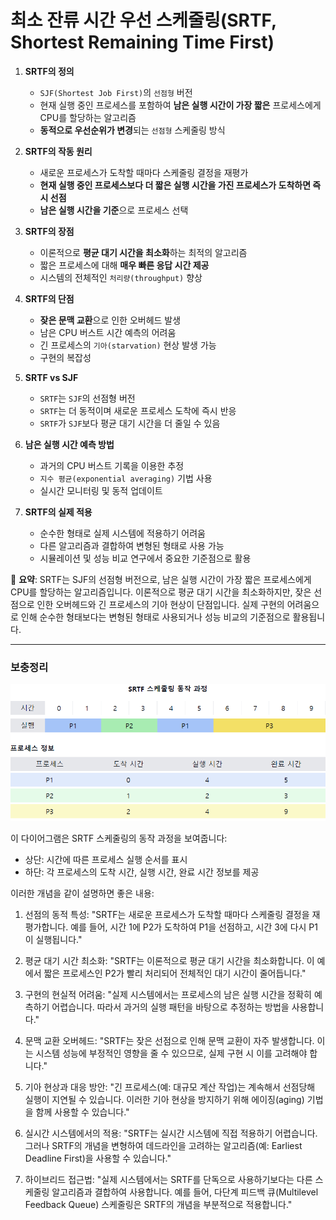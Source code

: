 # 최소 잔류 시간 우선 스케줄링(SRTF, Shortest Remaining Time First)


1. **SRTF의 정의**
    - `SJF(Shortest Job First)`의 `선점형` 버전
    - 현재 실행 중인 프로세스를 포함하여 **남은 실행 시간이 가장 짧은** 프로세스에게 CPU를 할당하는 알고리즘
    - **동적으로 우선순위가 변경**되는 `선점형` 스케줄링 방식


2. **SRTF의 작동 원리**
    - 새로운 프로세스가 도착할 때마다 스케줄링 결정을 재평가
    - **현재 실행 중인 프로세스보다 더 짧은 실행 시간을 가진 프로세스가 도착하면 즉시 선점**
    - **남은 실행 시간을 기준**으로 프로세스 선택


3. **SRTF의 장점**
    - 이론적으로 **평균 대기 시간을 최소화**하는 최적의 알고리즘
    - 짧은 프로세스에 대해 **매우 빠른 응답 시간 제공**
    - 시스템의 전체적인 `처리량(throughput)` 향상


4. **SRTF의 단점**
    - **잦은 문맥 교환**으로 인한 오버헤드 발생
    - 남은 CPU 버스트 시간 예측의 어려움
    - 긴 프로세스의 `기아(starvation)` 현상 발생 가능
    - 구현의 복잡성


5. **SRTF vs SJF**
    - `SRTF`는 `SJF`의 선점형 버전
    - `SRTF`는 더 동적이며 새로운 프로세스 도착에 즉시 반응
    - `SRTF`가 `SJF`보다 평균 대기 시간을 더 줄일 수 있음


6. **남은 실행 시간 예측 방법**
    - 과거의 CPU 버스트 기록을 이용한 추정
    - `지수 평균(exponential averaging)` 기법 사용
    - 실시간 모니터링 및 동적 업데이트


7. **SRTF의 실제 적용**
    - 순수한 형태로 실제 시스템에 적용하기 어려움
    - 다른 알고리즘과 결합하여 변형된 형태로 사용 가능
    - 시뮬레이션 및 성능 비교 연구에서 중요한 기준점으로 활용


📌 **요약**: SRTF는 SJF의 선점형 버전으로, 남은 실행 시간이 가장 짧은 프로세스에게 CPU를 할당하는 알고리즘입니다. 이론적으로 평균 대기 시간을 최소화하지만, 잦은 선점으로 인한 오버헤드와 긴 프로세스의 기아 현상이 단점입니다. 실제 구현의 어려움으로 인해 순수한 형태보다는 변형된 형태로 사용되거나 성능 비교의 기준점으로 활용됩니다.

___
### 보충정리

![img.png](SRTF.png)


이 다이어그램은 SRTF 스케줄링의 동작 과정을 보여줍니다:
- 상단: 시간에 따른 프로세스 실행 순서를 표시
- 하단: 각 프로세스의 도착 시간, 실행 시간, 완료 시간 정보를 제공

이러한 개념을 같이 설명하면 좋은 내용:

1. 선점의 동적 특성:
   "SRTF는 새로운 프로세스가 도착할 때마다 스케줄링 결정을 재평가합니다. 예를 들어, 시간 1에 P2가 도착하여 P1을 선점하고, 시간 3에 다시 P1이 실행됩니다."

2. 평균 대기 시간 최소화:
   "SRTF는 이론적으로 평균 대기 시간을 최소화합니다. 이 예에서 짧은 프로세스인 P2가 빨리 처리되어 전체적인 대기 시간이 줄어듭니다."

3. 구현의 현실적 어려움:
   "실제 시스템에서는 프로세스의 남은 실행 시간을 정확히 예측하기 어렵습니다. 따라서 과거의 실행 패턴을 바탕으로 추정하는 방법을 사용합니다."

4. 문맥 교환 오버헤드:
   "SRTF는 잦은 선점으로 인해 문맥 교환이 자주 발생합니다. 이는 시스템 성능에 부정적인 영향을 줄 수 있으므로, 실제 구현 시 이를 고려해야 합니다."

5. 기아 현상과 대응 방안:
   "긴 프로세스(예: 대규모 계산 작업)는 계속해서 선점당해 실행이 지연될 수 있습니다. 이러한 기아 현상을 방지하기 위해 에이징(aging) 기법을 함께 사용할 수 있습니다."

6. 실시간 시스템에서의 적용:
   "SRTF는 실시간 시스템에 직접 적용하기 어렵습니다. 그러나 SRTF의 개념을 변형하여 데드라인을 고려하는 알고리즘(예: Earliest Deadline First)을 사용할 수 있습니다."

7. 하이브리드 접근법:
   "실제 시스템에서는 SRTF를 단독으로 사용하기보다는 다른 스케줄링 알고리즘과 결합하여 사용합니다. 예를 들어, 다단계 피드백 큐(Multilevel Feedback Queue) 스케줄링은 SRTF의 개념을 부분적으로 적용합니다."
